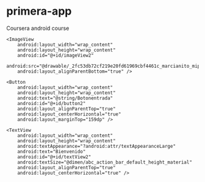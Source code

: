 # primera-app
Coursera android course
<?xml version="1.0" encoding="utf-8"?> 
<RelativeLayout 
    xmlns:android="http://schemas.android.com/apk/res/android" 
    xmlns:tools="http://schemas.android.com/tools" 
    android:layout_width="match_parent" 
    android:layout_height="match_parent" 
    android:paddingLeft="@dimen/activity_horizontal_margin" 
    android:paddingRight="@dimen/activity_horizontal_margin" 
    android:paddingTop="@dimen/activity_vertical_margin" 
    android:paddingBottom="@dimen/activity_vertical_margin" 
    tools:context="es.sindicatodelmal.holamundo.MainActivity"> 
 
 
    <ImageView 
        android:layout_width="wrap_content" 
        android:layout_height="wrap_content" 
        android:id="@+id/imageView2" 
        android:src="@drawable/_2fc53db72cf219e20fd61969cbf4461c_marcianito_miprimer_proyecto_android" 
        android:layout_alignParentBottom="true" /> 
 
    <Button 
        android:layout_width="wrap_content" 
        android:layout_height="wrap_content" 
        android:text="@string/Botonentrada" 
        android:id="@+id/button2" 
        android:layout_alignParentTop="true" 
        android:layout_centerHorizontal="true" 
        android:layout_marginTop="159dp" /> 
 
    <TextView 
        android:layout_width="wrap_content" 
        android:layout_height="wrap_content" 
        android:textAppearance="?android:attr/textAppearanceLarge" 
        android:text="Bienvenido" 
        android:id="@+id/textView2" 
        android:textSize="@dimen/abc_action_bar_default_height_material" 
        android:layout_alignParentTop="true" 
        android:layout_centerHorizontal="true" /> 
 
</RelativeLayout> 
